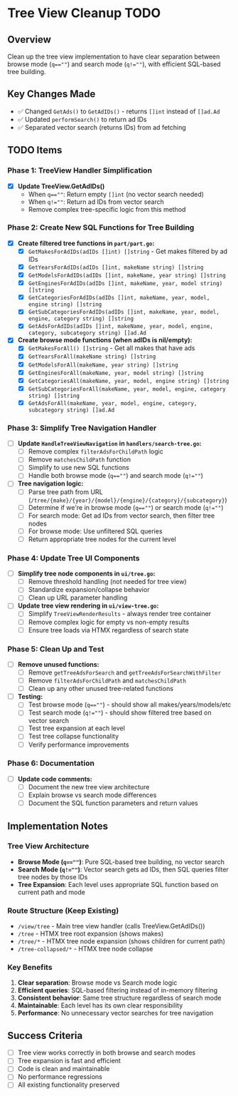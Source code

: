 # Tree View Cleanup TODO

## Overview
Clean up the tree view implementation to have clear separation between browse mode (`q==""`) and search mode (`q!=""`), with efficient SQL-based tree building.

## Key Changes Made
- ✅ Changed `GetAds()` to `GetAdIDs()` - returns `[]int` instead of `[]ad.Ad`
- ✅ Updated `performSearch()` to return ad IDs
- ✅ Separated vector search (returns IDs) from ad fetching

## TODO Items

### Phase 1: TreeView Handler Simplification
- [x] **Update TreeView.GetAdIDs()** 
  - When `q==""`: Return empty `[]int` (no vector search needed)
  - When `q!=""`: Return ad IDs from vector search
  - Remove complex tree-specific logic from this method

### Phase 2: Create New SQL Functions for Tree Building
- [x] **Create filtered tree functions in `part/part.go`:**
  - [x] `GetMakesForAdIDs(adIDs []int) []string` - Get makes filtered by ad IDs
  - [x] `GetYearsForAdIDs(adIDs []int, makeName string) []string`
  - [x] `GetModelsForAdIDs(adIDs []int, makeName, year string) []string`
  - [x] `GetEnginesForAdIDs(adIDs []int, makeName, year, model string) []string`
  - [x] `GetCategoriesForAdIDs(adIDs []int, makeName, year, model, engine string) []string`
  - [x] `GetSubCategoriesForAdIDs(adIDs []int, makeName, year, model, engine, category string) []string`
  - [x] `GetAdsForAdIDs(adIDs []int, makeName, year, model, engine, category, subcategory string) []ad.Ad`

- [x] **Create browse mode functions (when adIDs is nil/empty):**
  - [x] `GetMakesForAll() []string` - Get all makes that have ads
  - [x] `GetYearsForAll(makeName string) []string`
  - [x] `GetModelsForAll(makeName, year string) []string`
  - [x] `GetEnginesForAll(makeName, year, model string) []string`
  - [x] `GetCategoriesAll(makeName, year, model, engine string) []string`
  - [x] `GetSubCategoriesForAll(makeName, year, model, engine, category string) []string`
  - [x] `GetAdsForAll(makeName, year, model, engine, category, subcategory string) []ad.Ad`

### Phase 3: Simplify Tree Navigation Handler
- [ ] **Update `HandleTreeViewNavigation` in `handlers/search-tree.go`:**
  - [ ] Remove complex `filterAdsForChildPath` logic
  - [ ] Remove `matchesChildPath` function
  - [ ] Simplify to use new SQL functions
  - [ ] Handle both browse mode (`q==""`) and search mode (`q!=""`)

- [ ] **Tree navigation logic:**
  - [ ] Parse tree path from URL (`/tree/{make}/{year}/{model}/{engine}/{category}/{subcategory}`)
  - [ ] Determine if we're in browse mode (`q==""`) or search mode (`q!=""`)
  - [ ] For search mode: Get ad IDs from vector search, then filter tree nodes
  - [ ] For browse mode: Use unfiltered SQL queries
  - [ ] Return appropriate tree nodes for the current level

### Phase 4: Update Tree UI Components
- [ ] **Simplify tree node components in `ui/tree.go`:**
  - [ ] Remove threshold handling (not needed for tree view)
  - [ ] Standardize expansion/collapse behavior
  - [ ] Clean up URL parameter handling

- [ ] **Update tree view rendering in `ui/view-tree.go`:**
  - [ ] Simplify `TreeViewRenderResults` - always render tree container
  - [ ] Remove complex logic for empty vs non-empty results
  - [ ] Ensure tree loads via HTMX regardless of search state

### Phase 5: Clean Up and Test
- [ ] **Remove unused functions:**
  - [ ] Remove `getTreeAdsForSearch` and `getTreeAdsForSearchWithFilter`
  - [ ] Remove `filterAdsForChildPath` and `matchesChildPath`
  - [ ] Clean up any other unused tree-related functions

- [ ] **Testing:**
  - [ ] Test browse mode (`q==""`) - should show all makes/years/models/etc
  - [ ] Test search mode (`q!=""`) - should show filtered tree based on vector search
  - [ ] Test tree expansion at each level
  - [ ] Test tree collapse functionality
  - [ ] Verify performance improvements

### Phase 6: Documentation
- [ ] **Update code comments:**
  - [ ] Document the new tree view architecture
  - [ ] Explain browse vs search mode differences
  - [ ] Document the SQL function parameters and return values

## Implementation Notes

### Tree View Architecture
- **Browse Mode (`q==""`)**: Pure SQL-based tree building, no vector search
- **Search Mode (`q!=""`)**: Vector search gets ad IDs, then SQL queries filter tree nodes by those IDs
- **Tree Expansion**: Each level uses appropriate SQL function based on current path and mode

### Route Structure (Keep Existing)
- `/view/tree` - Main tree view handler (calls TreeView.GetAdIDs())
- `/tree` - HTMX tree root expansion (shows makes)
- `/tree/*` - HTMX tree node expansion (shows children for current path)
- `/tree-collapsed/*` - HTMX tree node collapse

### Key Benefits
1. **Clear separation**: Browse mode vs Search mode logic
2. **Efficient queries**: SQL-based filtering instead of in-memory filtering
3. **Consistent behavior**: Same tree structure regardless of search mode
4. **Maintainable**: Each level has its own clear responsibility
5. **Performance**: No unnecessary vector searches for tree navigation

## Success Criteria
- [ ] Tree view works correctly in both browse and search modes
- [ ] Tree expansion is fast and efficient
- [ ] Code is clean and maintainable
- [ ] No performance regressions
- [ ] All existing functionality preserved
